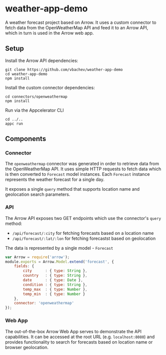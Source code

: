 # weather-app-demo
A weather forecast project based on Arrow. It uses a custom connector to fetch data from the OpenWeatherMap API and feed it to an Arrow API, which in turn is used in the Arrow web app.

## Setup

Install the Arrow API dependencies:

    git clone https://github.com/vbachev/weather-app-demo
    cd weather-app-demo
    npm install

Install the custom connector dependencies:

    cd connectors/openweathermap
    npm install

Run via the Appcelerator CLI

    cd ../..
    appc run

## Components

### Connector

The `openweathermap` connector was generated in order to retrieve data from the OpenWeatherMap API. It uses simple HTTP requests to fetch data which is then converted to `Forecast` model instances. Each `Forecast` instance represents the weather forecast for a single day.

It exposes a single `query` method that supports location name and geolocation search parameters.

### API

The Arrow API exposes two GET endpoints which use the connector's `query` method:

- `/api/forecast/:city` for fetching forecasts based on a location name
- `/api/forecast/:lat/:lon` for fetching forecastst based on geolocation

The data is represented by a single model - `Forecast`

```javascript
var Arrow = require('arrow');
module.exports = Arrow.Model.extend('forecast', {
    fields: {
        city      : { type: String },
        country   : { type: String },
        date      : { type: Date },
        condition : { type: String },
        temp_max  : { type: Number },
        temp_min  : { type: Number }
    },
    connector: 'openweathermap'
});
```

### Web App

The out-of-the-box Arrow Web App serves to demonstrate the API capabilities. It can be accessed at the root URL (e.g. `localhost:8080`) and provides functionality to search for forecasts based on location name or browser geolocation.
